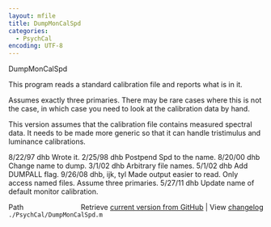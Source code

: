 ```yaml
---
layout: mfile
title: DumpMonCalSpd
categories:
  - PsychCal
encoding: UTF-8
---
```


DumpMonCalSpd

This program reads a standard calibration file and
reports what is in it.

Assumes exactly three primaries.  There
may be rare cases where this is not the case, in which case
you need to look at the calibration data by hand.

This version assumes that the calibration file contains
measured spectral data.  It needs to be made more generic
so that it can handle tristimulus and luminance calibrations.

8/22/97  dhb  Wrote it.
2/25/98  dhb  Postpend Spd to the name.
8/20/00  dhb  Change name to dump.
3/1/02   dhb  Arbitrary file names.
5/1/02   dhb  Add DUMPALL flag.
9/26/08  dhb, ijk, tyl  Made output easier to read.  Only access named files.
              Assume three primaries.
5/27/11  dhb  Update name of default monitor calibration.


<div class="code_header" style="text-align:right;">
  <span style="float:left;">Path&nbsp;&nbsp;</span> <span class="counter">Retrieve <a href=
  "https://raw.github.com/Psychtoolbox-3/Psychtoolbox-3/beta/./PsychCal/DumpMonCalSpd.m">current version from GitHub</a> | View <a href=
  "https://github.com/Psychtoolbox-3/Psychtoolbox-3/commits/beta/./PsychCal/DumpMonCalSpd.m">changelog</a></span>
</div>
<div class="code">
  <code>./PsychCal/DumpMonCalSpd.m</code>
</div>
